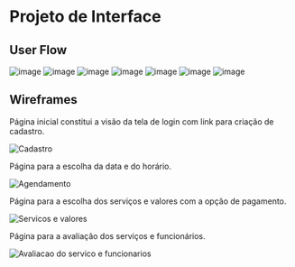 
# Projeto de Interface

## User Flow

![image](https://github.com/user-attachments/assets/9da27e6c-0a09-41ee-81df-8602ee567624)
![image](https://github.com/user-attachments/assets/23b9d0df-1f4a-4ffd-9c0c-997a0ece6b47)
![image](https://github.com/user-attachments/assets/4a8b320f-4b5a-4867-9ced-507bd69636ce)
![image](https://github.com/user-attachments/assets/cdc7ee8a-45da-40cf-9eeb-915b562f74a0)
![image](https://github.com/user-attachments/assets/708f7994-8038-4403-a1d9-cbb9ff7bf55c)
![image](https://github.com/user-attachments/assets/1038fdb0-a606-4061-b4a5-ac722570112f)
![image](https://github.com/user-attachments/assets/d67f7198-be5e-4d72-ac26-3d47e597ee2a)


## Wireframes

Página inicial constitui a visão da tela de login com link para criação de cadastro.

![Cadastro](https://github.com/user-attachments/assets/4b926fd1-7d18-4f49-9476-b6663b413e18)

Página para a escolha da data e do horário.

![Agendamento](https://github.com/user-attachments/assets/9411cc21-d0e4-4bb7-a58e-8c879529d74f)

Página para a escolha dos serviços e valores com a opção de pagamento.

![Servicos e valores](https://github.com/user-attachments/assets/d45c849c-f34a-4e44-9da8-1e321097c099)

Página para a avaliação dos serviços e funcionários.

![Avaliacao do servico e funcionarios](https://github.com/user-attachments/assets/146e174f-e10e-42dd-8620-1ced5fd8e1bf)
